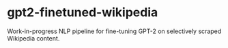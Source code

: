 # gpt2-finetuned-wikipedia
Work-in-progress NLP pipeline for fine-tuning GPT-2 on selectively scraped Wikipedia content.
